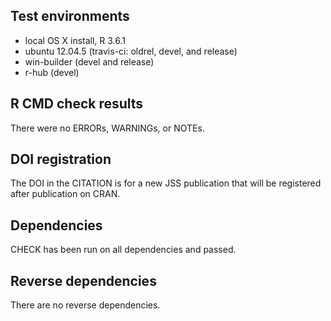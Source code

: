 ## Test environments
* local OS X install, R 3.6.1
* ubuntu 12.04.5 (travis-ci: oldrel, devel, and release)
* win-builder (devel and release)
* r-hub (devel)

## R CMD check results
There were no ERRORs, WARNINGs, or NOTEs.

## DOI registration

The DOI in the CITATION is for a new JSS publication that will be registered after publication on CRAN.

## Dependencies

CHECK has been run on all dependencies and passed.

## Reverse dependencies

There are no reverse dependencies.
